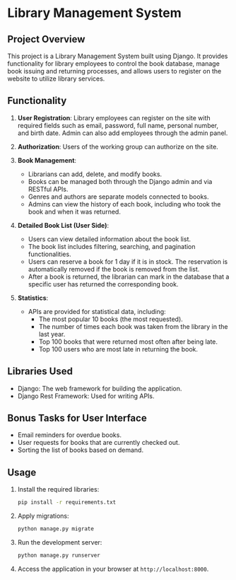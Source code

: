 # Library Management System

## Project Overview

This project is a Library Management System built using Django. It provides functionality for library employees to control the book database, manage book issuing and returning processes, and allows users to register on the website to utilize library services.

## Functionality

1. **User Registration**: Library employees can register on the site with required fields such as email, password, full name, personal number, and birth date. Admin can also add employees through the admin panel.

2. **Authorization**: Users of the working group can authorize on the site.

3. **Book Management**:
    - Librarians can add, delete, and modify books.
    - Books can be managed both through the Django admin and via RESTful APIs.
    - Genres and authors are separate models connected to books.
    - Admins can view the history of each book, including who took the book and when it was returned.

4. **Detailed Book List (User Side)**:
    - Users can view detailed information about the book list.
    - The book list includes filtering, searching, and pagination functionalities.
    - Users can reserve a book for 1 day if it is in stock. The reservation is automatically removed if the book is removed from the list.
    - After a book is returned, the librarian can mark in the database that a specific user has returned the corresponding book.

5. **Statistics**:
    - APIs are provided for statistical data, including:
        - The most popular 10 books (the most requested).
        - The number of times each book was taken from the library in the last year.
        - Top 100 books that were returned most often after being late.
        - Top 100 users who are most late in returning the book.

## Libraries Used

- Django: The web framework for building the application.
- Django Rest Framework: Used for writing APIs.
## Bonus Tasks for User Interface

- Email reminders for overdue books.
- User requests for books that are currently checked out.
- Sorting the list of books based on demand.

## Usage

1. Install the required libraries:
    ```bash
    pip install -r requirements.txt
    ```

2. Apply migrations:
    ```bash
    python manage.py migrate
    ```

3. Run the development server:
    ```bash
    python manage.py runserver
    ```

4. Access the application in your browser at `http://localhost:8000`.




